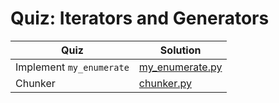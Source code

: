 # Quiz: Iterators and Generators

| Quiz | Solution |
| --- | --- |
| Implement `my_enumerate` | [my_enumerate.py](https://github.com/andreyyohanes/Udacity-Introduction-to-Python-Programming/blob/main/06%20Advanced%20Topics/01%20Quiz%20Iterators%20and%20Generators/my_enumerate.py) |
| Chunker | [chunker.py](https://github.com/andreyyohanes/Udacity-Introduction-to-Python-Programming/blob/main/06%20Advanced%20Topics/01%20Quiz%20Iterators%20and%20Generators/chunker.py) |
